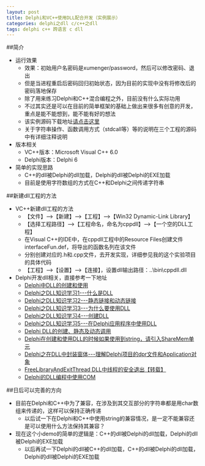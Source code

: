 ```yaml
---
layout: post
title: Delphi和VC++使用DLL配合开发（实例展示）
categories: delphi之dll c/c++之dll
tags: delphi c++ 跨语言 c dll
---
```


##简介

* 运行效果
  * 效果：初始用户名密码是xumenger/password，然后可以修改密码、退出
  * 但是当进程重启后密码回归初始状态，因为目前的实现中没有将修改后的密码落地保存
  * 除了用来练习Delphi和C++混合编程之外，目前没有什么实际功用
  * 不过其实还是可以在目前的简单框架的基础上做出来很多有创意的开发，重点是能不能想到，能不能有好的想法
  * 该实例源码下载地址[请点击这里](../download/20160412/DelphiAndC++.zip)
  * 关于字符串操作、函数调用方式（stdcall等）等的说明在三个工程的源码中有详细注释说明
* 版本相关
  * VC++版本：Microsoft Visual C++ 6.0
  * Delphi版本：Delphi 6
* 简单的实现思路
  * C++的dll被Delphi的dll加载，Delphi的dll被Delphi的EXE加载
  * 目前是使用字符数组的方式在C++和Delphi之间传递字符串
  
##新建dll工程的方法

* VC++新建dll工程的方法
  * 【文件】-->【新建】-->【工程】-->【Win32 Dynamic-Link Library】
  * 【选择工程路径】-->【工程命名，命名为cppdll】-->【一个空的DLL工程】
  * 在Visual C++的IDE中，在cppdll工程中的Resource Files创建文件interfaceFun.def，将导出的函数名列在该文件
  * 分别创建对应的.h和.cpp文件，去开发实现，详细参见我的这个实验项目的具体代码
  * 【工程】-->【设置】-->【连接】，设置dll输出路径：..\bin\cppdll.dll
* Delphi开发dll相关，直接参考一下地址
  * [Delphi中DLL的创建和使用](http://www.xumenger.com/delphi-dll-20150423-01/)
  * [Delphi之DLL知识学习1---什么是DLL](http://www.xumenger.com/delphi-dll-20150423-01/)
  * [Delphi之DLL知识学习2---静态链接和动态链接](http://www.xumenger.com/delphi-dll-20150423-02/)
  * [Delphi之DLL知识学习3---为什么要使用DLL](http://www.xumenger.com/delphi-dll-20150423-03/)
  * [Delphi之DLL知识学习4---创建DLL](http://www.xumenger.com/delphi-dll-20150423-04/)
  * [Delphi之DLL知识学习5---在Delphi应用程序中使用DLL](http://www.xumenger.com/delphi-dll-20150423-05/)
  * [Delphi DLL的创建、静态及动态调用](http://www.xumenger.com/delphi-dll-use/)
  * [Delphi在创建和使用DLL的时候如果使用到string，请引入ShareMem单元](http://www.xumenger.com/delphi-dll-string-sharemem-20150812/)
  * [Delphi之在DLL中封装窗体---理解Delphi项目的dpr文件和Application对象](http://www.xumenger.com/delphi-dll-form-dpr/)
  * [FreeLibraryAndExitThread DLL中线程的安全退出【转载】](http://www.xumenger.com/dll-thread-20151130/)
  * [Delphi的DLL编程中使用COM](http://www.xumenger.com/delphi-dll-com-20160204/)

##日后可以完善的方向

* 目前在Delphi和C++中为了兼容，在涉及到其交互部分的字符串都是用char数组来传递的，这样可以保持正确传递
  * 以后试一下在Delphi和C++中使用string的兼容情况，是一定不能兼容还是可以使用什么方法保持其兼容？
* 现在这个小demo的简单的逻辑是：C++的dll被Delphi的dll加载，Delphi的dll被Delphi的EXE加载
  * 以后再试一下Delphi的dll被C++的dll加载，C++的dll被Delphi的dll加载，Delphi的dll被Delphi的EXE加载
